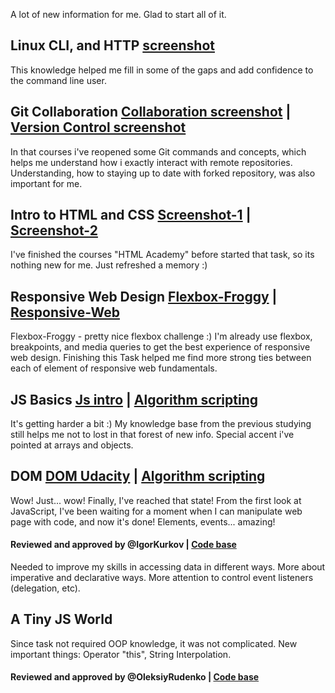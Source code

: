 A lot of new information for me. Glad to start all of it.

## Linux CLI, and HTTP [screenshot](task_linux_cli/task_linux_cli.png)
This knowledge helped me fill in some of the gaps and add confidence to the command line user.

## Git Collaboration [Collaboration screenshot](task_git_collaboration/GitHub-Collaboration.png) | [Version Control screenshot](task_git_collaboration/Version-Control-with-Git.png)
In that courses i've reopened some Git commands and concepts, which helps me understand how i exactly interact with remote repositories. Understanding, how to staying up to date with forked repository, was also important for me.

## Intro to HTML and CSS [Screenshot-1](task_git_html_css_intro/Intro-to-HTML-and-CSS.png) | [Screenshot-2](task_git_html_css_intro/HTML-Academy.png)
I've finished the courses "HTML Academy" before started that task, so its nothing new for me. Just refreshed a memory :)

## Responsive Web Design [Flexbox-Froggy](task_responsive_web_design/Flexbox-Froggy.png) | [Responsive-Web](task_responsive_web_design/Responsive-Web-Design-Fundamentals.png)
Flexbox-Froggy - pretty nice flexbox challenge :) I'm already use flexbox, breakpoints, and media queries to get the best experience of responsive web design. Finishing this Task helped me find more strong ties between each of element of responsive web fundamentals.

## JS Basics [Js intro](task_js_basics/Intro-to-JavaScript.png) | [Algorithm scripting](task_js_basics/intermediate-algorithm-scripting.png)
It's getting harder a bit :) My knowledge base from the previous studying still helps me not to lost in that forest of new info. Special accent i've pointed at arrays and objects.

## DOM [DOM Udacity](task_js_dom/DOM-Udacity.png) | [Algorithm scripting](task_js_basics/intermediate-algorithm-scripting.png)
Wow! Just... wow! Finally, I've reached that state! From the first look at JavaScript, I've been waiting for a moment when I can manipulate web page with code, and now it's done! Elements, events... amazing!
#### Reviewed and approved by @IgorKurkov | [Code base](https://github.com/Roman-Halenko/frontend-2019-homeworks/tree/master/submissions/Roman-Halenko/js-dom)
Needed to improve my skills in accessing data in different ways. More about imperative and declarative ways. More attention to control event listeners (delegation, etc).

## A Tiny JS World
Since task not required OOP knowledge, it was not complicated. New important things: Operator "this", String Interpolation.
#### Reviewed and approved by @OleksiyRudenko | [Code base](https://github.com/Roman-Halenko/a-tiny-JS-world/blob/populate-world/index.js)
